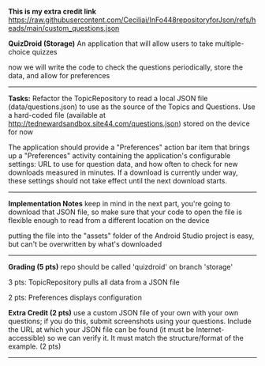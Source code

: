 **This is my extra credit link**
https://raw.githubusercontent.com/Ceciliai/InFo448repositoryforJson/refs/heads/main/custom_questions.json

**QuizDroid (Storage)**
An application that will allow users to take multiple-choice quizzes

now we will write the code to check the questions periodically, store the data, and allow for preferences

-----------------------
**Tasks:**
Refactor the TopicRepository to read a local JSON file (data/questions.json) to use as the source of the Topics and Questions. Use a hard-coded file (available at http://tednewardsandbox.site44.com/questions.json) stored on the device for now

The application should provide a "Preferences" action bar item that brings up a "Preferences" activity containing the application's configurable settings: URL to use for question data, and how often to check for new downloads measured in minutes. If a download is currently under way, these settings should not take effect until the next download starts.

---------------------------------------
**Implementation Notes**
keep in mind in the next part, you're going to download that JSON file, so make sure that your code to open the file is flexible enough to read from a different location on the device

putting the file into the "assets" folder of the Android Studio project is easy, but can't be overwritten by what's downloaded

--------------------------------------
**Grading (5 pts)**
repo should be called 'quizdroid' on branch 'storage'

3 pts: TopicRepository pulls all data from a JSON file

2 pts: Preferences displays configuration

**Extra Credit (2 pts)**
use a custom JSON file of your own with your own questions; if you do this, submit screenshots using your questions. Include the URL at which your JSON file can be found (it must be Internet-accessible) so we can verify it. It must match the structure/format of the example. (2 pts)

-------------------------------------------


